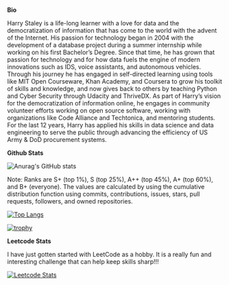 **Bio**

Harry Staley is a life-long learner with a love for data and the democratization of information that has come to the world with the advent of the Internet.  His passion for technology began in 2004 with the development of a database project during a summer internship while working on his first Bachelor’s Degree.  Since that time, he has grown that passion for technology and for how data fuels the engine of modern innovations such as IDS, voice assistants, and autonomous vehicles.  Through his journey he has engaged in self-directed learning using tools like MIT Open Courseware, Khan Academy, and Coursera to grow his toolkit of skills and knowledge, and now gives back to others by teaching Python and Cyber Security through Udacity and ThriveDX.  As part of Harry’s vision for the democratization of information online, he engages in community volunteer efforts working on open source software, working with organizations like Code Alliance and Techtonica, and mentoring students. For the last 12 years, Harry has applied his skills in data science and data engineering to serve the public through advancing the efficiency of US Army & DoD procurement systems.

**Github Stats**

![Anurag's GitHub stats](https://github-readme-stats.vercel.app/api?username=harrystaley&count_private=true&show_icons=true&theme=dark)

Note: Ranks are S+ (top 1%), S (top 25%), A++ (top 45%), A+ (top 60%), and B+ (everyone). The values are calculated by using the cumulative distribution function using commits, contributions, issues, stars, pull requests, followers, and owned repositories. 

[![Top Langs](https://github-readme-stats.vercel.app/api/top-langs/?username=harrystaley&layout=compact&theme=dark)](https://github.com/anuraghazra/github-readme-stats)

[![trophy](https://github-profile-trophy.vercel.app/?username=harrystaley&theme=darkhub&row=4&column=3)](https://github.com/ryo-ma/github-profile-trophy)

**Leetcode Stats**

I have just gotten started with LeetCode as a hobby. It is a really fun and interesting challenge that can help keep skills sharp!!!

[![Leetcode Stats](https://leetcode.card.workers.dev/?username=harrystaley&theme=auto)](https://leetcode.com/harrystaley/)
